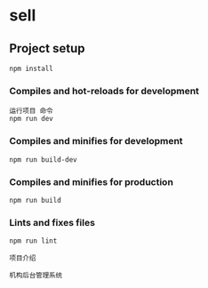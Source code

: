# sell

## Project setup
```
npm install
```

### Compiles and hot-reloads for development
```
运行项目 命令
npm run dev
```




### Compiles and minifies for development
```
npm run build-dev
```

### Compiles and minifies for production
```
npm run build
```

### Lints and fixes files
```
npm run lint
```

```
项目介绍

机构后台管理系统



```